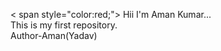 < span style="color:red;">  Hii I'm Aman Kumar... </span>
<br>
This is my first repository.
<br>
Author-Aman(Yadav)
